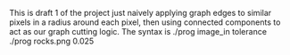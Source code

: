 This is draft 1 of the project just naively applying graph edges to similar pixels in a radius around each pixel, then using connected components to act as our graph cutting logic.
The syntax is ./prog image_in tolerance
./prog rocks.png 0.025
